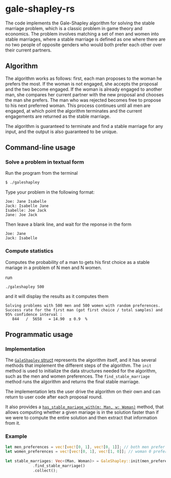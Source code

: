 # gale-shapley-rs

The code implements the Gale-Shapley algorithm for solving the stable marriage problem, which is a classic problem in game theory and economics.
The problem involves matching a set of men and women into stable marriages,
where a stable marriage is defined as one where there are no two people of opposite genders who would both prefer each other over their current partners.

## Algorithm

The algorithm works as follows: first, each man proposes to the woman he prefers the most. If the woman is not engaged, she accepts the proposal and the two become engaged.
If the woman is already engaged to another man, she compares her current partner with the new proposal and chooses the man she prefers. The man who was rejected becomes free to propose to his next preferred woman. This process continues until all men are engaged, at which point the algorithm terminates and the current engagements are returned as the stable marriage.

The algorithm is guaranteed to terminate and find a stable marriage for any input, and the output is also guaranteed to be unique.


## Command-line usage

### Solve a problem in textual form

Run the program from the terminal

```sh
$ ./galeshapley
```

Type your problem in the following format: 

```
Joe: Jane Isabelle
Jack: Isabelle Jane
Isabelle: Joe Jack
Jane: Joe Jack
```

Then leave a blank line, and wait for the reponse in the form

```
Joe: Jane
Jack: Isabelle
```

### Compute statistics

Computes the probability of a man to gets his first choice as a stable mariage in a problem of N men and N women.

run

```
./galeshapley 500
```

and it will display the results as it computes them

```
Solving problems with 500 men and 500 women with random preferences.
Success rate for the first man (got first choice / total samples) and 95% confidence interval :
   844   /  5658   = 14.90  ± 0.9  %
```

## Programmatic usage

### Implementation

The [`GaleShapley` struct](https://github.com/lovasoa/gale-shapley-rs/blob/main/src/lib.rs#L4-L15) represents the algorithm itself, and it has several methods that implement the different steps of the algorithm.
The `init` method is used to initialize the data structures needed for the algorithm, such as the men and women preferences.
The `find_stable_marriage` method runs the algorithm and returns the final stable marriage.

The implementation lets the user drive the algorithm on their own and can return to user code after each proposal round.

It also provides a [`has_stable_mariage_with(m: Man, w: Woman)`](https://github.com/lovasoa/gale-shapley-rs/blob/main/src/lib.rs#L113) method,
that allows computing whether a given mariage is in the solution faster than if we were to compute the entire solution and then extract that information from it.

### Example

```rs
let men_preferences = vec![vec![0, 1], vec![0, 1]]; // both men prefer woman 0
let women_preferences = vec![vec![0, 1], vec![1, 0]]; // woman 0 prefers man 0, woman 1 prefers man 1
        
let stable_marriages: Vec<(Man, Woman)> = GaleShapley::init(men_preferences, women_preferences)
            .find_stable_marriage()
            .collect();
```
